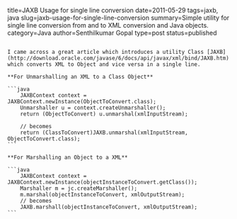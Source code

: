 title=JAXB Usage for single line conversion
date=2011-05-29
tags=jaxb, java
slug=jaxb-usage-for-single-line-conversion
summary=Simple utility for single line conversion from and to XML conversion and Java objects.
category=Java
author=Senthilkumar Gopal
type=post
status=published
~~~~~~

I came across a great article which introduces a utility Class [JAXB](http://download.oracle.com/javase/6/docs/api/javax/xml/bind/JAXB.htm) which converts XML to Object and vice versa in a single line.

**For Unmarshalling an XML to a Class Object**

```java
    JAXBContext context = JAXBContext.newInstance(ObjectToConvert.class);
    Unmarshaller u = context.createUnmarshaller();
    return (ObjectToConvert) u.unmarshal(xmlInputStream);

    // becomes
    return (ClassToConvert)JAXB.unmarshal(xmlInputStream, ObjectToConvert.class);
```

**For Marshalling an Object to a XML**

```java
    JAXBContext context = JAXBContext.newInstance(objectInstanceToConvert.getClass());
    Marshaller m = jc.createMarshaller();
    m.marshal(objectInstanceToConvert, xmlOutputStream);
    // becomes
    JAXB.marshall(objectInstanceToConvert, xmlOutputStream);
```
